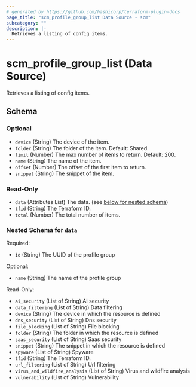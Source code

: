```yaml
---
# generated by https://github.com/hashicorp/terraform-plugin-docs
page_title: "scm_profile_group_list Data Source - scm"
subcategory: ""
description: |-
  Retrieves a listing of config items.
---
```


# scm_profile_group_list (Data Source)

Retrieves a listing of config items.



<!-- schema generated by tfplugindocs -->
## Schema

### Optional

- `device` (String) The device of the item.
- `folder` (String) The folder of the item. Default: Shared.
- `limit` (Number) The max number of items to return. Default: 200.
- `name` (String) The name of the item.
- `offset` (Number) The offset of the first item to return.
- `snippet` (String) The snippet of the item.

### Read-Only

- `data` (Attributes List) The data. (see [below for nested schema](#nestedatt--data))
- `tfid` (String) The Terraform ID.
- `total` (Number) The total number of items.

<a id="nestedatt--data"></a>
### Nested Schema for `data`

Required:

- `id` (String) The UUID of the profile group

Optional:

- `name` (String) The name of the profile group

Read-Only:

- `ai_security` (List of String) Ai security
- `data_filtering` (List of String) Data filtering
- `device` (String) The device in which the resource is defined
- `dns_security` (List of String) Dns security
- `file_blocking` (List of String) File blocking
- `folder` (String) The folder in which the resource is defined
- `saas_security` (List of String) Saas security
- `snippet` (String) The snippet in which the resource is defined
- `spyware` (List of String) Spyware
- `tfid` (String) The Terraform ID.
- `url_filtering` (List of String) Url filtering
- `virus_and_wildfire_analysis` (List of String) Virus and wildfire analysis
- `vulnerability` (List of String) Vulnerability

